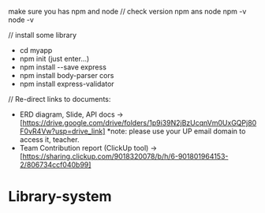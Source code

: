 make sure you has npm and node
// check version npm ans node
npm -v
node -v

// install some library
- cd myapp
- npm init (just enter...)
- npm install --save express
- npm install body-parser cors
- npm install express-validator

// Re-direct links to documents:
- ERD diagram, Slide, API docs -> [https://drive.google.com/drive/folders/1p9i39N2jBzUcqnVm0UxGQPj80F0vR4Vw?usp=drive_link] *note: please use your UP email domain to access it, teacher.
- Team Contribution report (ClickUp tool) -> [https://sharing.clickup.com/9018320078/b/h/6-901801964153-2/806734ccf040b99]

# Library-system
